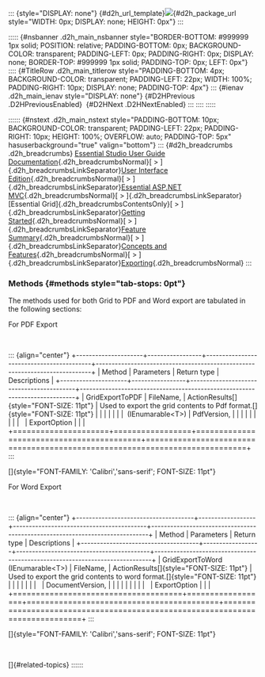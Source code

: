 ::: {style="DISPLAY: none"}
[](ms-xhelp:///?Id=d2h_url_template){#d2h_url_template}![](!package_url!){#d2h_package_url style="WIDTH: 0px; DISPLAY: none; HEIGHT: 0px"}
:::

::::: {#nsbanner .d2h_main_nsbanner style="BORDER-BOTTOM: #999999 1px solid; POSITION: relative; PADDING-BOTTOM: 0px; BACKGROUND-COLOR: transparent; PADDING-LEFT: 0px; PADDING-RIGHT: 0px; DISPLAY: none; BORDER-TOP: #999999 1px solid; PADDING-TOP: 0px; LEFT: 0px"}
:::: {#TitleRow .d2h_main_titlerow style="PADDING-BOTTOM: 4px; BACKGROUND-COLOR: transparent; PADDING-LEFT: 22px; WIDTH: 100%; PADDING-RIGHT: 10px; DISPLAY: none; PADDING-TOP: 4px"}
::: {#ienav .d2h_main_ienav style="DISPLAY: none"}
[](ms-xhelp:///?Id=3bcf1f8e-4f26-4aea-a080-10161ea05b14){#D2HPrevious .D2HPreviousEnabled}  [](ms-xhelp:///?Id=41415baa-8d74-4147-92a6-2702e83839e7){#D2HNext .D2HNextEnabled}
:::
::::
:::::

:::::: {#nstext .d2h_main_nstext style="PADDING-BOTTOM: 10px; BACKGROUND-COLOR: transparent; PADDING-LEFT: 22px; PADDING-RIGHT: 10px; HEIGHT: 100%; OVERFLOW: auto; PADDING-TOP: 5px" hasuserbackground="true" valign="bottom"}
::: {#d2h_breadcrumbs .d2h_breadcrumbs}
[Essential Studio User Guide Documentation](ms-xhelp:///?Id=12457748-09e3-4d74-a240-8e049cedf030){.d2h_breadcrumbsNormal}[ \> ]{.d2h_breadcrumbsLinkSeparator}[User Interface Edition](ms-xhelp:///?Id=c29296b7-531c-413b-a0ec-488ca1f7f669){.d2h_breadcrumbsNormal}[ \> ]{.d2h_breadcrumbsLinkSeparator}[Essential ASP.NET MVC](ms-xhelp:///?Id=4b14e7d1-65c4-4f67-b1aa-2c37709905a5){.d2h_breadcrumbsNormal}[ \> ]{.d2h_breadcrumbsLinkSeparator}[Essential Grid]{.d2h_breadcrumbsContentsOnly}[ \> ]{.d2h_breadcrumbsLinkSeparator}[Getting Started](ms-xhelp:///?Id=c7ed3902-b25b-4170-be58-1d3d0b57748a){.d2h_breadcrumbsNormal}[ \> ]{.d2h_breadcrumbsLinkSeparator}[Feature Summary](ms-xhelp:///?Id=1923e679-441a-44e0-9bca-e0e50988a857){.d2h_breadcrumbsNormal}[ \> ]{.d2h_breadcrumbsLinkSeparator}[Concepts and Features](ms-xhelp:///?Id=4a1657fa-4756-42b9-9153-aebf5dcfc503){.d2h_breadcrumbsNormal}[ \> ]{.d2h_breadcrumbsLinkSeparator}[Exporting](ms-xhelp:///?Id=cae2e093-41c5-4375-a1a0-3822fc84dd51){.d2h_breadcrumbsNormal}
:::

### Methods {#methods style="tab-stops: 0pt"}

The methods used for both Grid to PDF and Word export are tabulated in the following sections:

For PDF Export

 

::: {align="center"}
+---------------------+-----------------+------------------------------------------+----------------------------------------------------------------------------+
| Method              | Parameters      | Return type                              | Descriptions                                                               |
+---------------------+-----------------+------------------------------------------+----------------------------------------------------------------------------+
| GridExportToPDF     | FileName,       | ActionResults[]{style="FONT-SIZE: 11pt"} | Used to export the grid contents to Pdf format.[]{style="FONT-SIZE: 11pt"} |
|                     |                 |                                          |                                                                            |
|  (IEnumarable\<T\>) | PdfVersion,     |                                          |                                                                            |
|                     |                 |                                          |                                                                            |
|                     | ExportOption    |                                          |                                                                            |
+=====================+=================+==========================================+============================================================================+
:::

[]{style="FONT-FAMILY: 'Calibri','sans-serif'; FONT-SIZE: 11pt"} 

For Word Export

 

::: {align="center"}
+-------------------------------------+------------------+------------------------------------------+-----------------------------------------------------------------------------+
| Method                              | Parameters       | Return type                              | Descriptions                                                                |
+-------------------------------------+------------------+------------------------------------------+-----------------------------------------------------------------------------+
| GridExportToWord (IEnumarable\<T\>) | FileName,        | ActionResults[]{style="FONT-SIZE: 11pt"} | Used to export the grid contents to word format.[]{style="FONT-SIZE: 11pt"} |
|                                     |                  |                                          |                                                                             |
|                                     | DocumentVersion, |                                          |                                                                             |
|                                     |                  |                                          |                                                                             |
|                                     | ExportOption     |                                          |                                                                             |
+=====================================+==================+==========================================+=============================================================================+
:::

[]{style="FONT-FAMILY: 'Calibri','sans-serif'; FONT-SIZE: 11pt"} 

 

[]{#related-topics}
::::::

